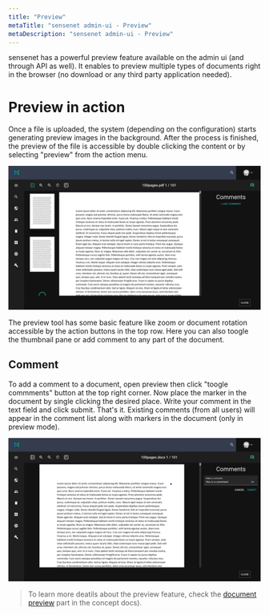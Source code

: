 ```yaml
---
title: "Preview"
metaTitle: "sensenet admin-ui - Preview"
metaDescription: "sensenet admin-ui - Preview"
---
```


sensenet has a powerful preview feature available on the admin ui (and through API as well). It enables to preview multiple types of documents right in the browser (no download or any third party application needed). 

# Preview in action
Once a file is uploaded, the system (depending on the configuration) starts generating preview images in the background. After the process is finished, the preview of the file is accessible by double clicking the content or by selecting "preview" from the action menu.

![preview](/content/guides/img/preview_n.png)

The preview tool has some basic feature like zoom or document rotation accessible by the action buttons in the top row. Here you can also toogle the thumbnail pane or add comment to any part of the document.

## Comment
To add a comment to a document, open preview then click "toogle commments" button at the top right corner.
Now place the marker in the document by single clicking the desired place. Write your comment in the text field and click submit. That's it. Existing comments (from all users) will appear in the comment list along with markers in the document (only in preview mode).

![preview_comment](/content/guides/img/preview_comment.png)

> To learn more deatils about the preview feature, check the [document preview](../concepts/document-previews) part in the concept docs).
